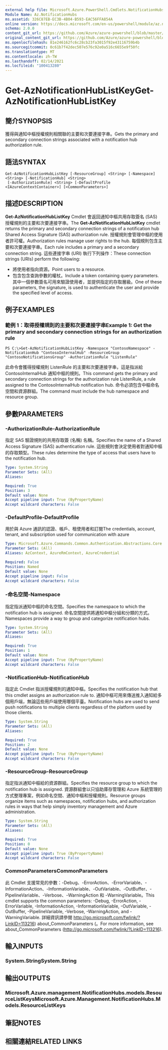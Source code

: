 ```yaml
---
external help file: Microsoft.Azure.PowerShell.Cmdlets.NotificationHubs.dll-Help.xml
Module Name: Az.NotificationHubs
ms.assetid: 326C87EB-EC3B-4B04-B593-EAC56FFA854A
online version: https://docs.microsoft.com/en-us/powershell/module/az.notificationhubs/get-aznotificationhublistkey
schema: 2.0.0
content_git_url: https://github.com/Azure/azure-powershell/blob/master/src/NotificationHubs/NotificationHubs/help/Get-AzNotificationHubListKey.md
original_content_git_url: https://github.com/Azure/azure-powershell/blob/master/src/NotificationHubs/NotificationHubs/help/Get-AzNotificationHubListKey.md
ms.openlocfilehash: 81e246162fc6c28cb23fa3015f92e43116759b4b
ms.sourcegitcommit: 0c61b7f42dec507e576c92e0a516c6655e9f50fc
ms.translationtype: MT
ms.contentlocale: zh-TW
ms.lasthandoff: 02/14/2021
ms.locfileid: "100413280"
---
```

# <span data-ttu-id="1e55d-101">Get-AzNotificationHubListKey</span><span class="sxs-lookup"><span data-stu-id="1e55d-101">Get-AzNotificationHubListKey</span></span>

## <span data-ttu-id="1e55d-102">簡介</span><span class="sxs-lookup"><span data-stu-id="1e55d-102">SYNOPSIS</span></span>
<span data-ttu-id="1e55d-103">獲得與通知中樞授權規則相關聯的主要和次要連接字串。</span><span class="sxs-lookup"><span data-stu-id="1e55d-103">Gets the primary and secondary connection strings associated with a notification hub authorization rule.</span></span>

## <span data-ttu-id="1e55d-104">語法</span><span class="sxs-lookup"><span data-stu-id="1e55d-104">SYNTAX</span></span>

```
Get-AzNotificationHubListKey [-ResourceGroup] <String> [-Namespace] <String> [-NotificationHub] <String>
 [-AuthorizationRule] <String> [-DefaultProfile <IAzureContextContainer>] [<CommonParameters>]
```

## <span data-ttu-id="1e55d-105">描述</span><span class="sxs-lookup"><span data-stu-id="1e55d-105">DESCRIPTION</span></span>
<span data-ttu-id="1e55d-106">**Get-AzNotificationHubListKey** Cmdlet 會返回通知中樞共用存取簽名 (SAS) 授權規則的主要和次要連接字串。</span><span class="sxs-lookup"><span data-stu-id="1e55d-106">The **Get-AzNotificationHubListKey** cmdlet returns the primary and secondary connection strings of a notification hub Shared Access Signature (SAS) authorization rule.</span></span>
<span data-ttu-id="1e55d-107">授權規則會管理中樞的使用者許可權。</span><span class="sxs-lookup"><span data-stu-id="1e55d-107">Authorization rules manage user rights to the hub.</span></span>
<span data-ttu-id="1e55d-108">每個規則包含主要和次要連接字串。</span><span class="sxs-lookup"><span data-stu-id="1e55d-108">Each rule includes a primary and a secondary connection string.</span></span>
<span data-ttu-id="1e55d-109">這些連接字串 (URI) 執行下列操作：</span><span class="sxs-lookup"><span data-stu-id="1e55d-109">These connection strings (URIs) perform the following:</span></span>
- <span data-ttu-id="1e55d-110">將使用者指向資源。</span><span class="sxs-lookup"><span data-stu-id="1e55d-110">Point users to a resource.</span></span>
- <span data-ttu-id="1e55d-111">包含包含查詢參數的權杖。</span><span class="sxs-lookup"><span data-stu-id="1e55d-111">Include a token containing query parameters.</span></span>
<span data-ttu-id="1e55d-112">其中一個參數簽名可用來驗證使用者，並提供指定的存取層級。</span><span class="sxs-lookup"><span data-stu-id="1e55d-112">One of these parameters, the signature, is used to authenticate the user and provide the specified level of access.</span></span>

## <span data-ttu-id="1e55d-113">例子</span><span class="sxs-lookup"><span data-stu-id="1e55d-113">EXAMPLES</span></span>

### <span data-ttu-id="1e55d-114">範例 1：取得授權規則的主要和次要連接字串</span><span class="sxs-lookup"><span data-stu-id="1e55d-114">Example 1: Get the primary and secondary connection strings for an authorization rule</span></span>
```
PS C:\>Get-AzNotificationHubListKey -Namespace "ContosoNamespace" -NotificationHub "ContosoInternalHub" -ResourceGroup "ContosoNotificationsGroup" -AuthorizationRule "ListenRule"
```

<span data-ttu-id="1e55d-115">此命令會獲得授權規則 ListenRule 的主要和次要連接字串，這是指派給 ContosoInternalHub 通知中樞的規則。</span><span class="sxs-lookup"><span data-stu-id="1e55d-115">This command gets the primary and secondary connection strings for the authorization rule ListenRule, a rule assigned to the ContosoInternalHub notification hub.</span></span>
<span data-ttu-id="1e55d-116">命令必須包含中樞命名空間和資源群組。</span><span class="sxs-lookup"><span data-stu-id="1e55d-116">The command must include the hub namespace and resource group.</span></span>

## <span data-ttu-id="1e55d-117">參數</span><span class="sxs-lookup"><span data-stu-id="1e55d-117">PARAMETERS</span></span>

### <span data-ttu-id="1e55d-118">-AuthorizationRule</span><span class="sxs-lookup"><span data-stu-id="1e55d-118">-AuthorizationRule</span></span>
<span data-ttu-id="1e55d-119">指定 SAS 驗證規則的共用存取簽 (名稱) 名稱。</span><span class="sxs-lookup"><span data-stu-id="1e55d-119">Specifies the name of a Shared Access Signature (SAS) authentication rule.</span></span>
<span data-ttu-id="1e55d-120">這些規則會決定使用者對通知中樞的存取類型。</span><span class="sxs-lookup"><span data-stu-id="1e55d-120">These rules determine the type of access that users have to the notification hub.</span></span>

```yaml
Type: System.String
Parameter Sets: (All)
Aliases:

Required: True
Position: 3
Default value: None
Accept pipeline input: True (ByPropertyName)
Accept wildcard characters: False
```

### <span data-ttu-id="1e55d-121">-DefaultProfile</span><span class="sxs-lookup"><span data-stu-id="1e55d-121">-DefaultProfile</span></span>
<span data-ttu-id="1e55d-122">用於與 Azure 通訊的認證、帳戶、租使用者和訂閱</span><span class="sxs-lookup"><span data-stu-id="1e55d-122">The credentials, account, tenant, and subscription used for communication with azure</span></span>

```yaml
Type: Microsoft.Azure.Commands.Common.Authentication.Abstractions.Core.IAzureContextContainer
Parameter Sets: (All)
Aliases: AzContext, AzureRmContext, AzureCredential

Required: False
Position: Named
Default value: None
Accept pipeline input: False
Accept wildcard characters: False
```

### <span data-ttu-id="1e55d-123">-命名空間</span><span class="sxs-lookup"><span data-stu-id="1e55d-123">-Namespace</span></span>
<span data-ttu-id="1e55d-124">指定指派通知中樞的命名空間。</span><span class="sxs-lookup"><span data-stu-id="1e55d-124">Specifies the namespace to which the notification hub is assigned.</span></span>
<span data-ttu-id="1e55d-125">命名空間提供將通知中樞分組和分類的方式。</span><span class="sxs-lookup"><span data-stu-id="1e55d-125">Namespaces provide a way to group and categorize notification hubs.</span></span>

```yaml
Type: System.String
Parameter Sets: (All)
Aliases:

Required: True
Position: 1
Default value: None
Accept pipeline input: True (ByPropertyName)
Accept wildcard characters: False
```

### <span data-ttu-id="1e55d-126">-NotificationHub</span><span class="sxs-lookup"><span data-stu-id="1e55d-126">-NotificationHub</span></span>
<span data-ttu-id="1e55d-127">指定此 Cmdlet 指派授權規則的通知中樞。</span><span class="sxs-lookup"><span data-stu-id="1e55d-127">Specifies the notification hub that this cmdlet assigns an authorization rule to.</span></span>
<span data-ttu-id="1e55d-128">通知中樞可用來傳送推入通知給多個用戶端，無論這些用戶端使用哪個平臺。</span><span class="sxs-lookup"><span data-stu-id="1e55d-128">Notification hubs are used to send push notifications to multiple clients regardless of the platform used by those clients.</span></span>

```yaml
Type: System.String
Parameter Sets: (All)
Aliases:

Required: True
Position: 2
Default value: None
Accept pipeline input: True (ByPropertyName)
Accept wildcard characters: False
```

### <span data-ttu-id="1e55d-129">-ResourceGroup</span><span class="sxs-lookup"><span data-stu-id="1e55d-129">-ResourceGroup</span></span>
<span data-ttu-id="1e55d-130">指定指派通知中樞給的資源群組。</span><span class="sxs-lookup"><span data-stu-id="1e55d-130">Specifies the resource group to which the notification hub is assigned.</span></span>
<span data-ttu-id="1e55d-131">資源群組會以只協助庫存管理和 Azure 系統管理的方式整理專案，例如命名空間、通知中樞和授權規則。</span><span class="sxs-lookup"><span data-stu-id="1e55d-131">Resource groups organize items such as namespaces, notification hubs, and authorization rules in ways that help simply inventory management and Azure administration.</span></span>

```yaml
Type: System.String
Parameter Sets: (All)
Aliases:

Required: True
Position: 0
Default value: None
Accept pipeline input: True (ByPropertyName)
Accept wildcard characters: False
```

### <span data-ttu-id="1e55d-132">CommonParameters</span><span class="sxs-lookup"><span data-stu-id="1e55d-132">CommonParameters</span></span>
<span data-ttu-id="1e55d-133">此 Cmdlet 支援常見的參數：-Debug、-ErrorAction、-ErrorVariable、-InformationAction、-InformationVariable、-OutVariable、-OutBuffer、-PipelineVariable、-Verbose、-WarningAction 和 -WarningVariable。</span><span class="sxs-lookup"><span data-stu-id="1e55d-133">This cmdlet supports the common parameters: -Debug, -ErrorAction, -ErrorVariable, -InformationAction, -InformationVariable, -OutVariable, -OutBuffer, -PipelineVariable, -Verbose, -WarningAction, and -WarningVariable.</span></span> <span data-ttu-id="1e55d-134">詳細資訊請參閱 http://go.microsoft.com/fwlink/?LinkID=113216) about_CommonParameters (。</span><span class="sxs-lookup"><span data-stu-id="1e55d-134">For more information, see about_CommonParameters (http://go.microsoft.com/fwlink/?LinkID=113216).</span></span>

## <span data-ttu-id="1e55d-135">輸入</span><span class="sxs-lookup"><span data-stu-id="1e55d-135">INPUTS</span></span>

### <span data-ttu-id="1e55d-136">System.String</span><span class="sxs-lookup"><span data-stu-id="1e55d-136">System.String</span></span>

## <span data-ttu-id="1e55d-137">輸出</span><span class="sxs-lookup"><span data-stu-id="1e55d-137">OUTPUTS</span></span>

### <span data-ttu-id="1e55d-138">Microsoft.Azure.management.NotificationHubs.models.ResourceListKeys</span><span class="sxs-lookup"><span data-stu-id="1e55d-138">Microsoft.Azure.Management.NotificationHubs.Models.ResourceListKeys</span></span>

## <span data-ttu-id="1e55d-139">筆記</span><span class="sxs-lookup"><span data-stu-id="1e55d-139">NOTES</span></span>

## <span data-ttu-id="1e55d-140">相關連結</span><span class="sxs-lookup"><span data-stu-id="1e55d-140">RELATED LINKS</span></span>



